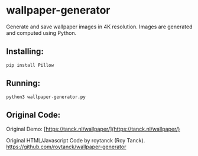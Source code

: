 # wallpaper-generator

Generate and save wallpaper images in 4K resolution. Images are generated and computed using Python.

## Installing:

`pip install Pillow`

## Running:

`python3 wallpaper-generator.py`

## Original Code:

Original Demo: [https://tanck.nl/wallpaper/](https://tanck.nl/wallpaper/)

Original HTML/Javascript Code by roytanck (Roy Tanck). https://github.com/roytanck/wallpaper-generator
